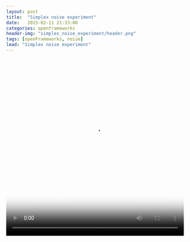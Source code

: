 ```yaml
---
layout: post
title:  "Simplex noise experiment"
date:   2015-02-11 21:33:00
categories: openframeworks
header-img: "simplex_noise_experiment/header.png"
tags: [openFrameworks, noise]
lead: "Simplex noise experiment"
---
```


<div class="figure">
	<video poster="/img/posts/simplex_noise_experiment/poster.png" src="/img/posts/simplex_noise_experiment/simplex_noise_experiment.mp4" controls autoplay loop style="width:480px;height:480px;"></video>
</div>